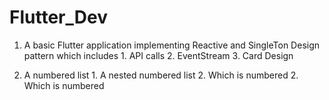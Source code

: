# Flutter_Dev

  1.  A basic Flutter application implementing Reactive and SingleTon Design pattern which includes 
    1. API calls
    2. EventStream
    3. Card Design


1. A numbered list
              1. A nested numbered list
              2. Which is numbered
          2. Which is numbered
